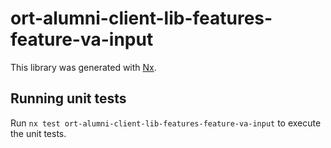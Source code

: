 # ort-alumni-client-lib-features-feature-va-input

This library was generated with [Nx](https://nx.dev).

## Running unit tests

Run `nx test ort-alumni-client-lib-features-feature-va-input` to execute the unit tests.
